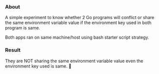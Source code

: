 ### About

A simple experiment to know whether 2 Go programs will conflict or share the same environment variable value if the environment key used in both program is same.

Both apps ran on same machine/host using bash starter script strategy.

### Result

They are NOT sharing the same environment variable value even the environment key used is same. :tada:
